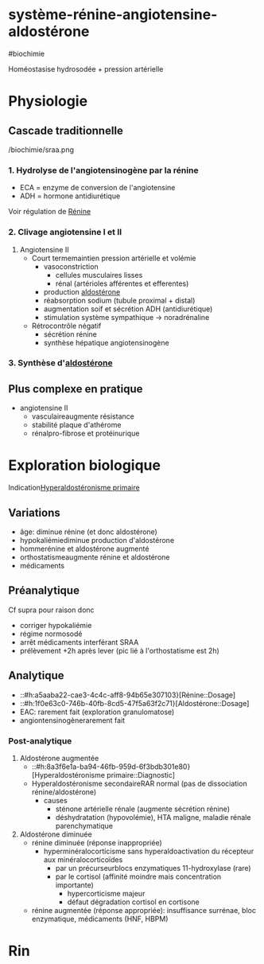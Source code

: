 # système-rénine-angiotensine-aldostérone
#biochimie 


Homéostasise hydrosodée + pression artérielle 


# Physiologie



## Cascade traditionnelle


 
/biochimie/sraa.png



### 1. Hydrolyse de l'angiotensinogène par la rénine


- ECA = enzyme de conversion de l'angiotensine 
- ADH = hormone antidiurétique 

Voir régulation de [Rénine](#rc3a9ninenorgmd) 


### 2. Clivage angiotensine I et II


1. Angiotensine II 
    - Court termemaintien pression artérielle et volémie 
        - vasoconstriction 
            - cellules musculaires lisses 
            - rénal (artérioles afférentes et efferentes) 
        - production [aldostérone](#aldostc3a9ronenorgmd) 
        - réabsorption sodium (tubule proximal + distal) 
        - augmentation soif et sécrétion ADH (antidiurétique) 
        - stimulation système sympathique -> noradrénaline 
    - Rétrocontrôle négatif
        - sécrétion rénine 
        - synthèse hépatique angiotensinogène 


### 3. Synthèse d'[aldostérone](#aldostc3a9ronenorgmd)



## Plus complexe en pratique


- angiotensine II
    - vasculaireaugmente résistance 
    - stabilité plaque d'athérome 
    - rénalpro-fibrose et protéinurique 


# Exploration biologique


Indication[Hyperaldostéronisme primaire](#hyperaldostc3a9ronisme-primairenorgmd) 


## Variations


- âge: diminue rénine (et donc aldostérone) 
- hypokaliémiediminue production d'aldostérone 
- hommerénine et aldostérone augmenté 
- orthostatismeaugmente rénine et aldostérone 
- médicaments 




## Préanalytique


Cf supra pour raison donc 

- corriger hypokaliémie 
- régime normosodé 
- arrêt médicaments interférant SRAA 
- prélèvement +2h après lever (pic lié à l'orthostatisme est 2h) 


## Analytique


- ::#h:a5aaba22-cae3-4c4c-aff8-94b65e307103}[Rénine::Dosage] 
- ::#h:1f0e63c0-746b-40fb-8cd5-47f5a63f2c71}[Aldostérone::Dosage] 
- EAC: rarement fait (exploration granulomatose) 
- angiontensinogènerarement fait 


### Post-analytique


1. Aldostérone augmentée 
    - ::#h:8a3f6e1a-ba94-46fb-959d-6f3bdb301e80}[Hyperaldostéronisme primaire::Diagnostic] 
    - Hyperaldostéronisme secondaireRAR normal (pas de dissociation rénine/aldostérone) 
        - causes
            - sténone artérielle rénale (augmente sécrétion rénine) 
            - déshydratation (hypovolémie), HTA maligne, maladie rénale parenchymatique 
1. Aldostérone diminuée 
    - rénine diminuée (réponse inappropriée) 
        - hyperminéralocorticisme sans hyperaldoactivation du récepteur aux minéralocorticoïdes 
            - par un précurseurblocs enzymatiques 11-hydroxylase (rare) 
            - par le cortisol (affinité moindre mais concentration importante) 
                - hypercorticisme majeur 
                - défaut dégradation cortisol en cortisone 
    - rénine augmentée (réponse appropriée): insuffisance surrénae, bloc enzymatique, médicaments (HNF, HBPM) 


# Rin

